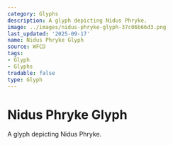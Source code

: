 ```yaml
---
category: Glyphs
description: A glyph depicting Nidus Phryke.
image: ../images/nidus-phryke-glyph-37c06b66d3.png
last_updated: '2025-09-17'
name: Nidus Phryke Glyph
source: WFCD
tags:
- Glyph
- Glyphs
tradable: false
type: Glyph
---
```


# Nidus Phryke Glyph

A glyph depicting Nidus Phryke.

